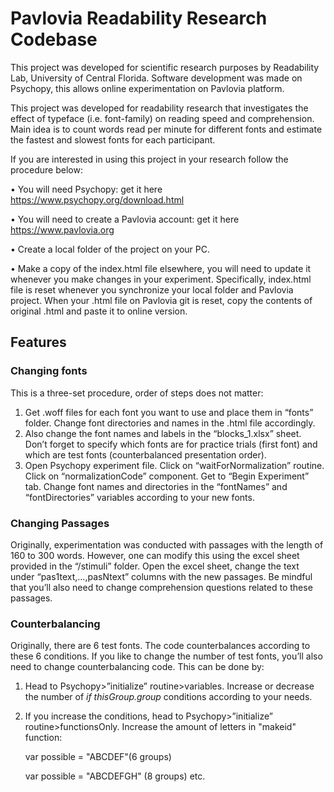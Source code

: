 # Pavlovia Readability Research Codebase

This project was developed for scientific research purposes by Readability Lab, University of Central Florida. Software development was made on Psychopy, this allows online experimentation on Pavlovia platform. 

This project was developed for readability research that investigates the effect of typeface (i.e. font-family) on reading speed and comprehension. Main idea is to count words read per minute for different fonts and estimate the fastest and slowest fonts for each participant.

If you are interested in using this project in your research follow the procedure below:

• You will need Psychopy: get it here https://www.psychopy.org/download.html

• You will need to create a Pavlovia account: get it here https://www.pavlovia.org

• Create a local folder of the project on your PC. 

• Make a copy of the index.html file elsewhere, you will need to update it whenever you make changes in your experiment. Specifically, index.html file is reset whenever you synchronize your local folder and Pavlovia project. When your .html file on Pavlovia git is reset, copy the contents of original .html and paste it to online version. 

## Features

### Changing fonts 
This is a three-set procedure, order of steps does not matter:
1)	Get .woff files for each font you want to use and place them in “fonts” folder. Change font directories and names in the .html file accordingly. 
2)	Also change the font names and labels in the “blocks_1.xlsx” sheet. Don’t forget to specify which fonts are for practice trials (first font) and which are test fonts (counterbalanced presentation order).
3)	Open Psychopy experiment file. Click on “waitForNormalization” routine. Click on “normalizationCode” component. Get to “Begin Experiment” tab. Change font names and directories in the “fontNames” and “fontDirectories” variables according to your new fonts. 

### Changing Passages
 Originally, experimentation was conducted with passages with the length of 160 to 300 words. However, one can modify this using the excel sheet provided in the “/stimuli” folder. Open the excel sheet, change the text under “pas1text,…,pasNtext” columns with the new passages. Be mindful that you’ll also need to change comprehension questions related to these passages. 

### Counterbalancing
Originally, there are 6 test fonts. The code counterbalances according to these 6 conditions. If you like to change the number of test fonts, you’ll also need to change counterbalancing code. This can be done by:
1)	Head to Psychopy>”initialize” routine>variables. Increase or decrease the number of *if thisGroup.group* conditions according to your needs. 
2)	If you increase the conditions, head to Psychopy>”initialize” routine>functionsOnly. Increase the amount of letters in "makeid" function:
  
    var possible = "ABCDEF"(6 groups)
  
    var possible = "ABCDEFGH" (8 groups) etc.




